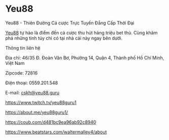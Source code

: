 # Yeu88

Yeu88 - Thiên Đường Cá cược Trực Tuyến Đẳng Cấp Thời Đại

[Yeu88](https://yeu88.guru/) tự hào là điểm đến cá cược thu hút hàng triệu bet thủ. Cùng khám phá những tinh túy chỉ có tại nhà cái này ngay bên dưới.

Thông tin liên hệ

Địa chỉ: 46/35 Đ. Đoàn Văn Bơ, Phường 14, Quận 4, Thành phố Hồ Chí Minh, Việt Nam

Zipcode: 72816

Điện thoại: 0559.201.548

E-mail: cskh@yeu88.guru

https://www.twitch.tv/yeu88guru1

https://about.me/yeu88guru1/

https://coub.com/d481bc9ea96ab92c8940

https://www.beatstars.com/waltermalley4/about

